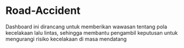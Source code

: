 # Road-Accident
Dashboard ini dirancang untuk memberikan wawasan tentang pola kecelakaan lalu lintas, sehingga membantu pengambil keputusan untuk mengurangi risiko kecelakaan di masa mendatang
